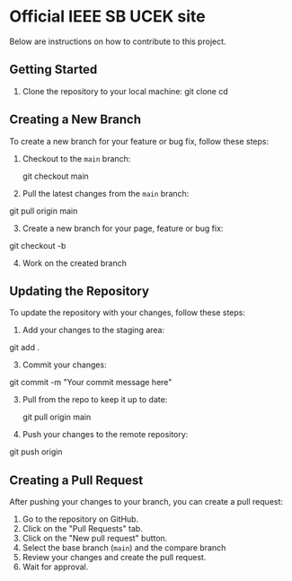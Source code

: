 # Official IEEE SB UCEK site

Below are instructions on how to contribute to this project.

## Getting Started

1. Clone the repository to your local machine:
  git clone <repository-url>
  cd <repository-name>

## Creating a New Branch

To create a new branch for your feature or bug fix, follow these steps:

1. Checkout to the `main` branch:

   git checkout main

3. Pull the latest changes from the `main` branch:

  git pull origin main

3. Create a new branch for your page, feature or bug fix:

  git checkout -b <branch-name>

4. Work on the created branch

## Updating the Repository

To update the repository with your changes, follow these steps:

1. Add your changes to the staging area:

  git add .

3. Commit your changes:

  git commit -m "Your commit message here"

3. Pull from the repo to keep it up to date:

   git pull origin main

4. Push your changes to the remote repository:
   
  git push origin <branch-name>

## Creating a Pull Request

After pushing your changes to your branch, you can create a pull request:

1. Go to the repository on GitHub.
2. Click on the "Pull Requests" tab.
3. Click on the "New pull request" button.
4. Select the base branch (`main`) and the compare branch
5. Review your changes and create the pull request.
6. Wait for approval.





